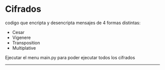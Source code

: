 # Cifrados

codigo que encripta y desencripta mensajes de 4 formas distintas:
* Cesar
* Vigenere
* Transposition
* Multiplative

Ejecutar el menu main.py para poder ejecutar todos los cifrados
- - - -
